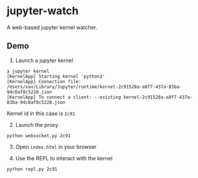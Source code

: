 # jupyter-watch

A web-based jupyter kernel watcher.

## Demo

1. Launch a jupyter kernel

```shell
❯ jupyter kernel
[KernelApp] Starting kernel 'python3'
[KernelApp] Connection file: /Users/xav/Library/Jupyter/runtime/kernel-2c91528a-a8f7-437a-83ba-94c0af8c5228.json
[KernelApp] To connect a client: --existing kernel-2c91528a-a8f7-437a-83ba-94c0af8c5228.json
```

Kernel id in this case is `2c91`

2. Launch the proxy

```shell
python websocket.py 2c91
```

3. Open `index.html` in your browser

4. Use the REPL to interact with the kernel

```shell
python repl.py 2c91
```

